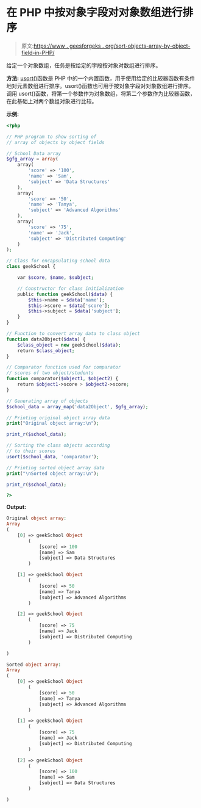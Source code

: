 # 在 PHP 中按对象字段对对象数组进行排序

> 原文:[https://www . geesforgeks . org/sort-objects-array-by-object-field-in-PHP/](https://www.geeksforgeeks.org/sort-array-of-objects-by-object-fields-in-php/)

给定一个对象数组，任务是按给定的字段按对象对数组进行排序。

**方法:**
[usort()](https://www.geeksforgeeks.org/php-usort-function/)函数是 PHP 中的一个内置函数，用于使用给定的比较器函数有条件地对元素数组进行排序。usort()函数也可用于按对象字段对对象数组进行排序。调用 usort()函数，将第一个参数作为对象数组，将第二个参数作为比较器函数，在此基础上对两个数组对象进行比较。

**示例:**

```php
<?php

// PHP program to show sorting of 
// array of objects by object fields

// School Data array
$gfg_array = array(
    array(
        'score' => '100',
        'name' => 'Sam',
        'subject' => 'Data Structures'
    ),
    array(
        'score' => '50',
        'name' => 'Tanya',
        'subject' => 'Advanced Algorithms'
    ),
    array(
        'score' => '75',
        'name' => 'Jack',
        'subject' => 'Distributed Computing'
    )
);

// Class for encapsulating school data
class geekSchool {

    var $score, $name, $subject;

    // Constructor for class initialization
    public function geekSchool($data) {
        $this->name = $data['name'];
        $this->score = $data['score'];
        $this->subject = $data['subject'];
    }
}

// Function to convert array data to class object
function data2Object($data) {
    $class_object = new geekSchool($data);
    return $class_object;
}

// Comparator function used for comparator
// scores of two object/students
function comparator($object1, $object2) {
    return $object1->score > $object2->score;
}

// Generating array of objects
$school_data = array_map('data2Object', $gfg_array);

// Printing original object array data
print("Original object array:\n");

print_r($school_data);

// Sorting the class objects according 
// to their scores
usort($school_data, 'comparator');

// Printing sorted object array data
print("\nSorted object array:\n");

print_r($school_data);

?>
```

**Output:**

```php
Original object array:
Array
(
    [0] => geekSchool Object
        (
            [score] => 100
            [name] => Sam
            [subject] => Data Structures
        )

    [1] => geekSchool Object
        (
            [score] => 50
            [name] => Tanya
            [subject] => Advanced Algorithms
        )

    [2] => geekSchool Object
        (
            [score] => 75
            [name] => Jack
            [subject] => Distributed Computing
        )

)

Sorted object array:
Array
(
    [0] => geekSchool Object
        (
            [score] => 50
            [name] => Tanya
            [subject] => Advanced Algorithms
        )

    [1] => geekSchool Object
        (
            [score] => 75
            [name] => Jack
            [subject] => Distributed Computing
        )

    [2] => geekSchool Object
        (
            [score] => 100
            [name] => Sam
            [subject] => Data Structures
        )

)

```